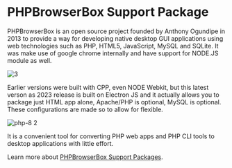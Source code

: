 # PHPBrowserBox Support Package

PHPBrowserBox is an open source project founded by Anthony Ogundipe
in 2013 to provide a way for developing native desktop GUI applications
using web technologies such as PHP, HTML5, JavaScript, MySQL and SQLite.
It was make use of google chrome internally and have support for NODE.JS module as well.

![3 ](https://user-images.githubusercontent.com/948100/221455215-802497e3-051d-415f-b109-4e3ed24b1bae.png)

Earlier versions were built with CPP, even NODE Webkit, but this latest verson as 2023 release is built on Electron JS and it actually allows you to package just HTML app alone, Apache/PHP is optional, MySQL is optional. These configurations are made so to allow for flexible.

![php-8 2](https://user-images.githubusercontent.com/948100/221455117-641db17a-557f-4319-8b9e-cd77da7ead03.png)

It is a convenient tool for converting PHP web apps and PHP CLI tools to desktop applications with little effort.


Learn more about [PHPBrowserBox Support Packages](https://github.com/dhtml/phpbrowserbox/wiki/Support-packages).
